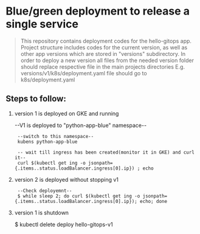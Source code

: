 Blue/green deployment to release a single service
=================================================

> This repository contains deployment codes for the hello-gitops app. 
> Project structure includes codes for the current version, as well as other app versions
> which are stored in "versions" subdirectory. In order to deploy a new version all files
> from the needed version folder should replace respective file in the main projects directories
> E.g. versions/v1/k8s/deployment.yaml file should go to k8s/deployment.yaml 

## Steps to follow: 

1. version 1 is deployed on GKE and running


    --V1 is deployed to "python-app-blue" namespace--
        
        --switch to this namespace--
        kubens python-app-blue

        -- wait till ingress has been created(monitor it in GKE) and curl it--
        curl $(kubectl get ing -o jsonpath={.items..status.loadBalancer.ingress[0].ip}) ; echo


2. version 2 is deployed without stopping v1    


        --Check deployemnt--
        $ while sleep 2; do curl $(kubectl get ing -o jsonpath={.items..status.loadBalancer.ingress[0].ip}); echo; done
    

3. version 1 is shutdown


    $ kubectl delete deploy hello-gitops-v1



